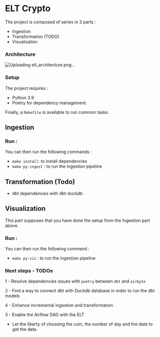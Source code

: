 # ELT Crypto

The project is composed of series in 3 parts :
- Ingestion 
- Transformation (TODO)
- Visualization 

### Architecture
![Uploading elt_architecture.png…]()

### Setup

The project requires :
* Python 3.9
* Poetry for dependency management.

Finally, a `Makefile` is available to run common tasks.

## Ingestion

### Run :
You can then run the following commands :
* `make install`: to install dependencies
* `make py-ingest` : to run the ingestion pipeline

## Transformation (Todo)
* dbt dependencies with dbt-duckdb

## Visualization

This part supposes that you have done the setup from the Ingestion part above.
### Run :
You can then run the following command :
* `make py-viz` : to run the ingestion pipeline


### Next steps - TODOs

1 - Resolve dependencies issues with `poetry` between `dbt` and `airbyte` 

2 - Find a way to connect dbt with Duckdb database in order to run the dbt models

4 - Enhance incremental ingestion and transformation

3 - Enable the Airflow DAG with the ELT
* Let the liberty of choosing the coin, the number of day and the date to get the data.

